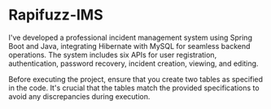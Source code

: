 # Rapifuzz-IMS
I've developed a professional incident management system using Spring Boot and Java, integrating Hibernate with MySQL for seamless backend operations. The system includes six APIs for user registration, authentication, password recovery, incident creation, viewing, and editing. 


Before executing the project, ensure that you create two tables as specified in the code. It's crucial that the tables match the provided specifications to avoid any discrepancies during execution.
